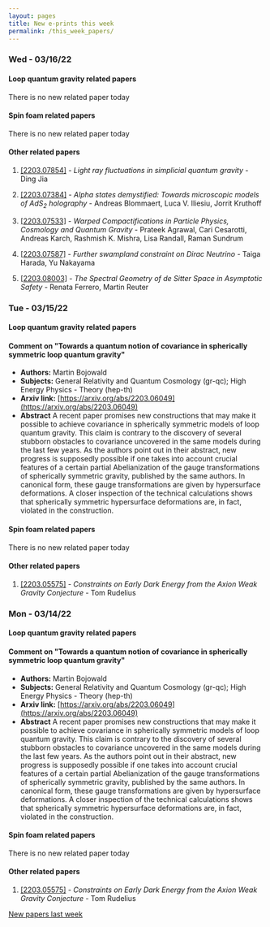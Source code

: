 ```yaml
---
layout: pages
title: New e-prints this week
permalink: /this_week_papers/
---
```




### Wed - 03/16/22

#### Loop quantum gravity related papers

There is no new related paper today 

#### Spin foam related papers

There is no new related paper today 



#### Other related papers

1. [[2203.07854]](https://arxiv.org/abs/2203.07854) - *Light ray fluctuations in simplicial quantum gravity* - Ding Jia

1. [[2203.07384]](https://arxiv.org/abs/2203.07384) - *Alpha states demystified: Towards microscopic models of AdS$_2$  holography* - Andreas Blommaert, Luca V. Iliesiu, Jorrit Kruthoff

1. [[2203.07533]](https://arxiv.org/abs/2203.07533) - *Warped Compactifications in Particle Physics, Cosmology and Quantum  Gravity* - Prateek Agrawal, Cari Cesarotti, Andreas Karch, Rashmish K. Mishra, Lisa Randall, Raman Sundrum

1. [[2203.07587]](https://arxiv.org/abs/2203.07587) - *Further swampland constraint on Dirac Neutrino* - Taiga Harada, Yu Nakayama

1. [[2203.08003]](https://arxiv.org/abs/2203.08003) - *The Spectral Geometry of de Sitter Space in Asymptotic Safety* - Renata Ferrero, Martin Reuter



### Tue - 03/15/22

#### Loop quantum gravity related papers

#### **Comment on "Towards a quantum notion of covariance in spherically  symmetric loop quantum gravity"**
 - **Authors:** Martin Bojowald
 - **Subjects:** General Relativity and Quantum Cosmology (gr-qc); High Energy Physics - Theory (hep-th)
 - **Arxiv link:** [https://arxiv.org/abs/2203.06049](https://arxiv.org/abs/2203.06049)
 - **Abstract**
 A recent paper promises new constructions that may make it possible to achieve covariance in spherically symmetric models of loop quantum gravity. This claim is contrary to the discovery of several stubborn obstacles to covariance uncovered in the same models during the last few years. As the authors point out in their abstract, new progress is supposedly possible if one takes into account crucial features of a certain partial Abelianization of the gauge transformations of spherically symmetric gravity, published by the same authors. In canonical form, these gauge transformations are given by hypersurface deformations. A closer inspection of the technical calculations shows that spherically symmetric hypersurface deformations are, in fact, violated in the construction. 

#### Spin foam related papers

There is no new related paper today 



#### Other related papers

1. [[2203.05575]](https://arxiv.org/abs/2203.05575) - *Constraints on Early Dark Energy from the Axion Weak Gravity Conjecture* - Tom Rudelius



### Mon - 03/14/22

#### Loop quantum gravity related papers

#### **Comment on "Towards a quantum notion of covariance in spherically  symmetric loop quantum gravity"**
 - **Authors:** Martin Bojowald
 - **Subjects:** General Relativity and Quantum Cosmology (gr-qc); High Energy Physics - Theory (hep-th)
 - **Arxiv link:** [https://arxiv.org/abs/2203.06049](https://arxiv.org/abs/2203.06049)
 - **Abstract**
 A recent paper promises new constructions that may make it possible to achieve covariance in spherically symmetric models of loop quantum gravity. This claim is contrary to the discovery of several stubborn obstacles to covariance uncovered in the same models during the last few years. As the authors point out in their abstract, new progress is supposedly possible if one takes into account crucial features of a certain partial Abelianization of the gauge transformations of spherically symmetric gravity, published by the same authors. In canonical form, these gauge transformations are given by hypersurface deformations. A closer inspection of the technical calculations shows that spherically symmetric hypersurface deformations are, in fact, violated in the construction. 

#### Spin foam related papers

There is no new related paper today 



#### Other related papers

1. [[2203.05575]](https://arxiv.org/abs/2203.05575) - *Constraints on Early Dark Energy from the Axion Weak Gravity Conjecture* - Tom Rudelius






[New papers last week]({{site.url}}/archived/weekly/pre-prints/2022/03/14/archived_weekly_papers.html)